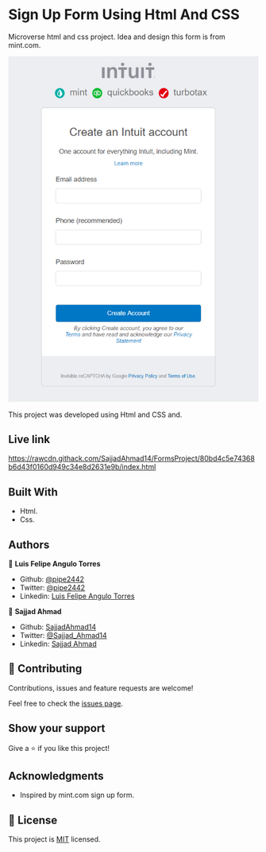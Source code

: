 # Sign Up Form Using Html And CSS 


Microverse html and css project. Idea and design this form is from mint.com.

![Sign Up Form](https://raw.githubusercontent.com/SajjadAhmad14/FormsProject/HtmlForms/images/form%20screenshot.PNG)

This project was developed using Html and CSS and.

## Live link

https://rawcdn.githack.com/SajjadAhmad14/FormsProject/80bd4c5e74368b6d43f0160d949c34e8d2631e9b/index.html

## Built With

- Html.
- Css.


## Authors

👤 **Luis Felipe Angulo Torres**

- Github: [@pipe2442](https://github.com/pipe2442)
- Twitter: [@pipe2442](https://twitter.com/pipe2442)
- Linkedin: [Luis Felipe Angulo Torres](https://www.linkedin.com/in/luis-felipe-angulo-torres-95098b139/)

👤 **Sajjad Ahmad**

- Github: [SajjadAhmad14](https://github.com/SajjadAhmad14)
- Twitter: [@Sajjad_Ahmad14](https://twitter.com/Sajjad_Ahmad14)
- Linkedin: [Sajjad Ahmad](https://www.linkedin.com/in/sajad-ahmad-86102117a/)

## 🤝 Contributing

Contributions, issues and feature requests are welcome!

Feel free to check the [issues page](issues/).

## Show your support

Give a ⭐️ if you like this project!

## Acknowledgments

- Inspired by mint.com sign up form.


## 📝 License

This project is [MIT](lic.url) licensed.
